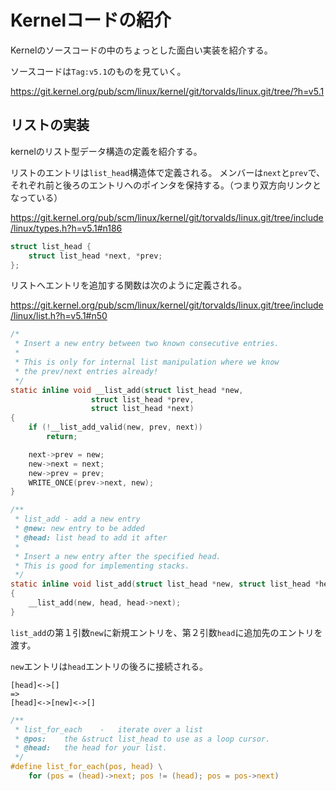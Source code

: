 # Kernelコードの紹介

Kernelのソースコードの中のちょっとした面白い実装を紹介する。

ソースコードは`Tag:v5.1`のものを見ていく。

https://git.kernel.org/pub/scm/linux/kernel/git/torvalds/linux.git/tree/?h=v5.1

## リストの実装

kernelのリスト型データ構造の定義を紹介する。

リストのエントリは`list_head`構造体で定義される。
メンバーは`next`と`prev`で、それぞれ前と後ろのエントリへのポインタを保持する。（つまり双方向リンクとなっている）

https://git.kernel.org/pub/scm/linux/kernel/git/torvalds/linux.git/tree/include/linux/types.h?h=v5.1#n186

```c
struct list_head {
	struct list_head *next, *prev;
};
```

リストへエントリを追加する関数は次のように定義される。

https://git.kernel.org/pub/scm/linux/kernel/git/torvalds/linux.git/tree/include/linux/list.h?h=v5.1#n50

```c
/*
 * Insert a new entry between two known consecutive entries.
 *
 * This is only for internal list manipulation where we know
 * the prev/next entries already!
 */
static inline void __list_add(struct list_head *new,
			      struct list_head *prev,
			      struct list_head *next)
{
	if (!__list_add_valid(new, prev, next))
		return;

	next->prev = new;
	new->next = next;
	new->prev = prev;
	WRITE_ONCE(prev->next, new);
}

/**
 * list_add - add a new entry
 * @new: new entry to be added
 * @head: list head to add it after
 *
 * Insert a new entry after the specified head.
 * This is good for implementing stacks.
 */
static inline void list_add(struct list_head *new, struct list_head *head)
{
	__list_add(new, head, head->next);
}
```

`list_add`の第１引数`new`に新規エントリを、第２引数`head`に追加先のエントリを渡す。

`new`エントリは`head`エントリの後ろに接続される。

```
[head]<->[]
=>
[head]<->[new]<->[]
```



```c
/**
 * list_for_each	-	iterate over a list
 * @pos:	the &struct list_head to use as a loop cursor.
 * @head:	the head for your list.
 */
#define list_for_each(pos, head) \
	for (pos = (head)->next; pos != (head); pos = pos->next)
```
